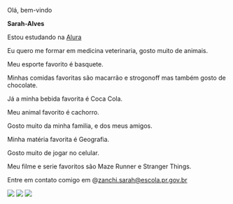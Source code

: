Olá, bem-vindo

**Sarah-Alves**

Estou estudando na [Alura](https://www.alura.com.br/)

Eu quero me formar em medicina veterinaria, gosto muito de animais.

Meu esporte favorito é basquete.

Minhas comidas favoritas são macarrão e strogonoff mas também gosto de chocolate.

Já a minha bebida favorita é Coca Cola.

Meu animal favorito é cachorro.

Gosto muito da minha familia, e dos meus amigos.

Minha matéria favorita é Geografia.

Gosto muito de jogar no celular.

Meu filme e serie favoritos são Maze Runner e Stranger Things.

Entre em contato comigo em @zanchi.sarah@escola.pr.gov.br

![](https://media.tenor.com/edpTCPuIcYoAAAAM/feliz-alegre.gif)
![](https://media.tenor.com/cRHFCHYVsLIAAAAM/hospital-hello.gif)
![](https://media.tenor.com/6UunvpuTN3AAAAAM/gm-good-morning.gif)
